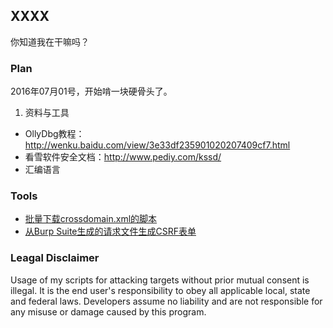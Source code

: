 ## XXXX

你知道我在干嘛吗？

### Plan

2016年07月01号，开始啃一块硬骨头了。

1. 资料与工具
  * OllyDbg教程：http://wenku.baidu.com/view/3e33df235901020207409cf7.html
  * 看雪软件安全文档：http://www.pediy.com/kssd/
  * 汇编语言

### Tools
* [批量下载crossdomain.xml的脚本](tools/hunt.py)
* [从Burp Suite生成的请求文件生成CSRF表单](tools/generate_csrf_form.py)

### Leagal Disclaimer

Usage of my scripts for attacking targets without prior mutual consent is illegal. It is the end user's responsibility to obey all applicable local, state and federal laws. Developers assume no liability and are not responsible for any misuse or damage caused by this program.

